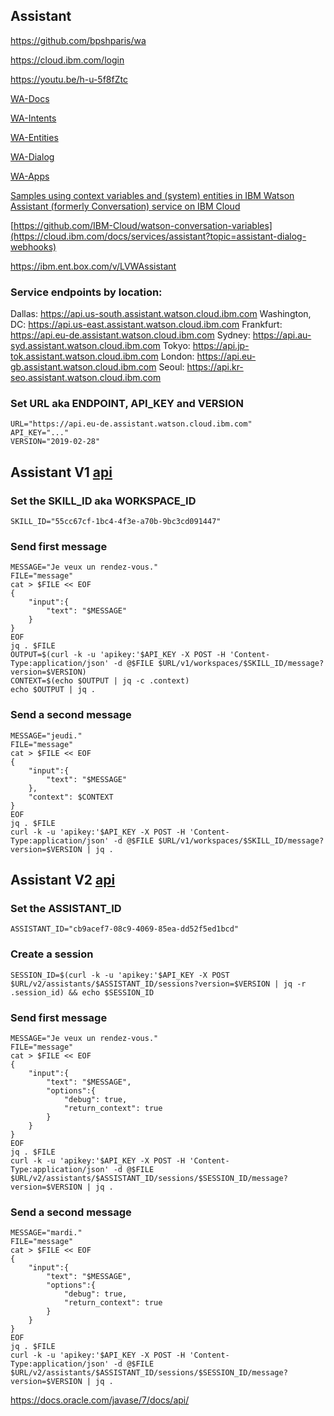 <!--

# How to deploy and execute Hear&Know C-Cada Logger

:information_source: To keep your environment clean we will complete installation in a container

Install [Docker](<https://docs.docker.com/install/>)


> On host

Pull an Ubuntu, WebSphere Liberty Profile server image with ibmcloud and other tools...

```
sudo docker pull baudelaine/wlp
```

Get application code from github

```
sudo git clone https://github.com/baudelaine/hak
```

Change to application code directory

```
cd hak
```

Create hak container from baudelaine/wlp image and share application code with container

```
sudo docker run -p 80:9080 -tdi --name hak -v $PWD:/app baudelaine/wlp
```

Start container

	sudo docker start hak

Attach container

	sudo docker attach hak




> Inside container

Login to IBM Cloud

```
icl
```

:bulb: **icl** is an alias from ~/.bash_aliases. To guess which command is hidden behind this alias use: **command -v icl**

Create Cloudant service instance

```
ibmcloud resource service-instance-create db cloudantnosqldb lite eu-de -p '{"legacyCredentials": true}'
```

Create Cloudant service key

```
ibmcloud resource service-key-create dbKey Manager --instance-name db
```

Change to application code directory

```
cd /app
```

Set Cloudant credential and HAK UDP server parameters in **VCAP_SERVICES** environment variable

:warning: Be sure to run this command inside **/app** directory

```
. ./getResources.sh
```

Check **VCAP_SERVICES** environment variable is set

```
echo $VCAP_SERVICES | jq .
```

Start WebSphere Liberty Profile server

```
stwlp
```

:bulb: **stwlp** is an alias from ~/.bash_aliases. To guess which command is hidden behind this alias use: **command -v stwlp**


> On host

:checkered_flag: Browse  [app](http://localhost/app)

-->

## Assistant

https://github.com/bpshparis/wa



https://cloud.ibm.com/login



https://youtu.be/h-u-5f8fZtc



[WA-Docs](ibm.biz/wcsdocs)

[WA-Intents](ibm.biz/wcsintents)



[WA-Entities](ibm.biz/wcsentities)



[WA-Dialog](ibm.biz/wcsdialog)



[WA-Apps](ibm.biz/wcsapps)



[Samples using context variables and (system) entities in IBM Watson Assistant (formerly Conversation) service on IBM Cloud](https://github.com/IBM-Cloud/watson-conversation-variables)

[https://github.com/IBM-Cloud/watson-conversation-variables](https://cloud.ibm.com/docs/services/assistant?topic=assistant-dialog-webhooks)





https://ibm.ent.box.com/v/LVWAssistant




### Service endpoints by location:

Dallas: https://api.us-south.assistant.watson.cloud.ibm.com
Washington, DC: https://api.us-east.assistant.watson.cloud.ibm.com
Frankfurt: https://api.eu-de.assistant.watson.cloud.ibm.com
Sydney: https://api.au-syd.assistant.watson.cloud.ibm.com
Tokyo: https://api.jp-tok.assistant.watson.cloud.ibm.com
London: https://api.eu-gb.assistant.watson.cloud.ibm.com
Seoul: https://api.kr-seo.assistant.watson.cloud.ibm.com


### Set URL aka ENDPOINT, API_KEY and VERSION

	URL="https://api.eu-de.assistant.watson.cloud.ibm.com"
	API_KEY="..."
	VERSION="2019-02-28"

## Assistant V1 [api](https://cloud.ibm.com/apidocs/assistant/assistant-v1)

### Set the SKILL_ID aka WORKSPACE_ID

	SKILL_ID="55cc67cf-1bc4-4f3e-a70b-9bc3cd091447"

### Send first message

	MESSAGE="Je veux un rendez-vous."
	FILE="message"
	cat > $FILE << EOF
	{
		"input":{
			"text": "$MESSAGE"
		}
	}
	EOF
	jq . $FILE
	OUTPUT=$(curl -k -u 'apikey:'$API_KEY -X POST -H 'Content-Type:application/json' -d @$FILE $URL/v1/workspaces/$SKILL_ID/message?version=$VERSION)
	CONTEXT=$(echo $OUTPUT | jq -c .context)
	echo $OUTPUT | jq .

### Send a second message

	MESSAGE="jeudi."
	FILE="message"
	cat > $FILE << EOF
	{
		"input":{
			"text": "$MESSAGE"
		},
		"context": $CONTEXT
	}
	EOF
	jq . $FILE
	curl -k -u 'apikey:'$API_KEY -X POST -H 'Content-Type:application/json' -d @$FILE $URL/v1/workspaces/$SKILL_ID/message?version=$VERSION | jq .

## Assistant V2 [api](https://cloud.ibm.com/apidocs/assistant/assistant-v2)

### Set the ASSISTANT_ID

	ASSISTANT_ID="cb9acef7-08c9-4069-85ea-dd52f5ed1bcd"

### Create a session

	SESSION_ID=$(curl -k -u 'apikey:'$API_KEY -X POST $URL/v2/assistants/$ASSISTANT_ID/sessions?version=$VERSION | jq -r .session_id) && echo $SESSION_ID

### Send first message

	MESSAGE="Je veux un rendez-vous."
	FILE="message"
	cat > $FILE << EOF
	{
		"input":{
			"text": "$MESSAGE",
	        "options":{
	            "debug": true,
	            "return_context": true
	        }
		}
	}
	EOF
	jq . $FILE
	curl -k -u 'apikey:'$API_KEY -X POST -H 'Content-Type:application/json' -d @$FILE $URL/v2/assistants/$ASSISTANT_ID/sessions/$SESSION_ID/message?version=$VERSION | jq .

### Send a second message

	MESSAGE="mardi."
	FILE="message"
	cat > $FILE << EOF
	{
		"input":{
			"text": "$MESSAGE",
	        "options":{
	            "debug": true,
	            "return_context": true
	        }
		}
	}
	EOF
	jq . $FILE
	curl -k -u 'apikey:'$API_KEY -X POST -H 'Content-Type:application/json' -d @$FILE $URL/v2/assistants/$ASSISTANT_ID/sessions/$SESSION_ID/message?version=$VERSION | jq .








https://docs.oracle.com/javase/7/docs/api/



